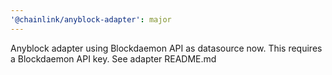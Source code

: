```yaml
---
'@chainlink/anyblock-adapter': major
---
```


Anyblock adapter using Blockdaemon API as datasource now. This requires a Blockdaemon API key. See adapter README.md
